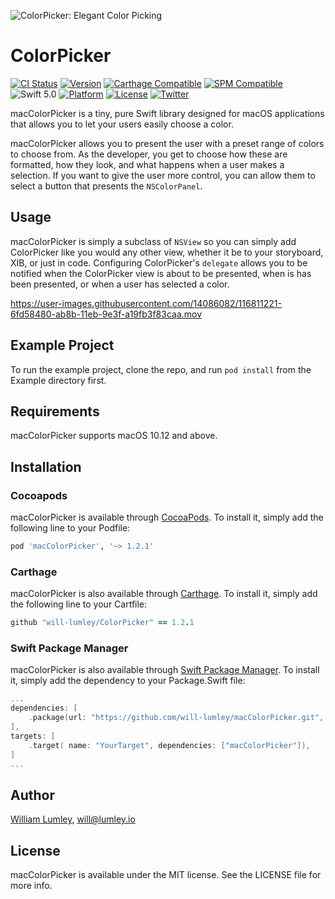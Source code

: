 ![ColorPicker: Elegant Color Picking](https://raw.githubusercontent.com/will-lumley/macColorPicker/main/ColorPicker.png)

# ColorPicker

[![CI Status](https://api.travis-ci.com/will-lumley/macColorPicker.svg?branch=main)](https://travis-ci.org/will-lumley/macColorPicker)
[![Version](https://img.shields.io/cocoapods/v/macColorPicker.svg?style=flat)](https://cocoapods.org/pods/macColorPicker)
[![Carthage Compatible](https://img.shields.io/badge/Carthage-compatible-4BC51D.svg?style=flat)](https://github.com/Carthage/Carthage)
[![SPM Compatible](https://img.shields.io/badge/SPM-compatible-4BC51D.svg?style=flat)](https://github.com/apple/swift-package-manager)
![Swift 5.0](https://img.shields.io/badge/Swift-5.0-orange.svg)
[![Platform](https://img.shields.io/cocoapods/p/macColorPicker.svg?style=flat)](https://cocoapods.org/pods/macColorPicker)
[![License](https://img.shields.io/cocoapods/l/macColorPicker.svg?style=flat)](https://cocoapods.org/pods/macColorPicker)
[![Twitter](https://img.shields.io/badge/twitter-@wlumley95-blue.svg?style=flat)](https://twitter.com/wlumley95)

macColorPicker is a tiny, pure Swift library designed for macOS applications that allows you to let your users easily choose a color.

macColorPicker allows you to present the user with a preset range of colors to choose from. As the developer, you get to choose how these are formatted, how they look, and what happens when a user makes a selection.
If you want to give the user more control, you can allow them to select a button that presents the `NSColorPanel`.

## Usage

macColorPicker is simply a subclass of `NSView` so you can simply add ColorPicker like you would any other view, whether it be to your storyboard, XIB, or just in code. 
Configuring ColorPicker's `delegate` allows you to be notified when the ColorPicker view is about to be presented, when is has been presented, or when a user has selected a color.


https://user-images.githubusercontent.com/14086082/116811221-6fd58480-ab8b-11eb-9e3f-a19fb3f83caa.mov

## Example Project

To run the example project, clone the repo, and run `pod install` from the Example directory first.

## Requirements

macColorPicker supports macOS 10.12 and above.

## Installation

### Cocoapods
macColorPicker is available through [CocoaPods](http://cocoapods.org). To install
it, simply add the following line to your Podfile:

```ruby
pod 'macColorPicker', '~> 1.2.1'
```

### Carthage
macColorPicker is also available through [Carthage](https://github.com/Carthage/Carthage). To install
it, simply add the following line to your Cartfile:

```ruby
github "will-lumley/ColorPicker" == 1.2.1
```

### Swift Package Manager
macColorPicker is also available through [Swift Package Manager](https://github.com/apple/swift-package-manager). 
To install it, simply add the dependency to your Package.Swift file:

```swift
...
dependencies: [
    .package(url: "https://github.com/will-lumley/macColorPicker.git", from: "1.2.1"),
],
targets: [
    .target( name: "YourTarget", dependencies: ["macColorPicker"]),
]
...
```
## Author

[William Lumley](https://lumley.io/), will@lumley.io

## License

macColorPicker is available under the MIT license. See the LICENSE file for more info.
